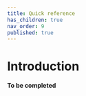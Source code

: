 ```yaml
---
title: Quick reference
has_children: true
nav_order: 9
published: true
---
```


# Introduction

**To be completed**